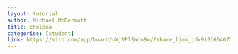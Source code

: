 ```yaml
---
layout: tutorial
author: Michael McDermott
title: chelsea
categories: [student]
link: https://miro.com/app/board/uXjVPlSWdn8=/?share_link_id=910166467704
---
```

